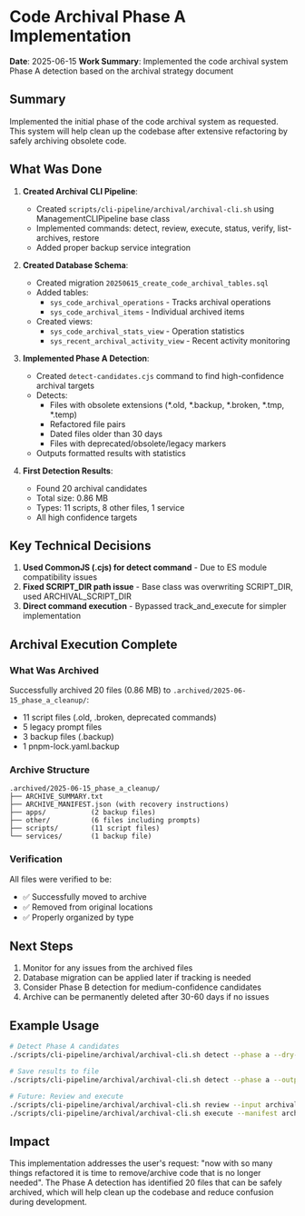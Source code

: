 # Code Archival Phase A Implementation

**Date**: 2025-06-15
**Work Summary**: Implemented the code archival system Phase A detection based on the archival strategy document

## Summary

Implemented the initial phase of the code archival system as requested. This system will help clean up the codebase after extensive refactoring by safely archiving obsolete code.

## What Was Done

1. **Created Archival CLI Pipeline**:
   - Created `scripts/cli-pipeline/archival/archival-cli.sh` using ManagementCLIPipeline base class
   - Implemented commands: detect, review, execute, status, verify, list-archives, restore
   - Added proper backup service integration

2. **Created Database Schema**:
   - Created migration `20250615_create_code_archival_tables.sql`
   - Added tables:
     - `sys_code_archival_operations` - Tracks archival operations
     - `sys_code_archival_items` - Individual archived items
   - Created views:
     - `sys_code_archival_stats_view` - Operation statistics
     - `sys_recent_archival_activity_view` - Recent activity monitoring

3. **Implemented Phase A Detection**:
   - Created `detect-candidates.cjs` command to find high-confidence archival targets
   - Detects:
     - Files with obsolete extensions (*.old, *.backup, *.broken, *.tmp, *.temp)
     - Refactored file pairs
     - Dated files older than 30 days
     - Files with deprecated/obsolete/legacy markers
   - Outputs formatted results with statistics

4. **First Detection Results**:
   - Found 20 archival candidates
   - Total size: 0.86 MB
   - Types: 11 scripts, 8 other files, 1 service
   - All high confidence targets

## Key Technical Decisions

1. **Used CommonJS (.cjs) for detect command** - Due to ES module compatibility issues
2. **Fixed SCRIPT_DIR path issue** - Base class was overwriting SCRIPT_DIR, used ARCHIVAL_SCRIPT_DIR
3. **Direct command execution** - Bypassed track_and_execute for simpler implementation

## Archival Execution Complete

### What Was Archived
Successfully archived 20 files (0.86 MB) to `.archived/2025-06-15_phase_a_cleanup/`:
- 11 script files (.old, .broken, deprecated commands)
- 5 legacy prompt files
- 3 backup files (.backup)
- 1 pnpm-lock.yaml.backup

### Archive Structure
```
.archived/2025-06-15_phase_a_cleanup/
├── ARCHIVE_SUMMARY.txt
├── ARCHIVE_MANIFEST.json (with recovery instructions)
├── apps/           (2 backup files)
├── other/          (6 files including prompts)
├── scripts/        (11 script files)
└── services/       (1 backup file)
```

### Verification
All files were verified to be:
- ✅ Successfully moved to archive
- ✅ Removed from original locations
- ✅ Properly organized by type

## Next Steps

1. Monitor for any issues from the archived files
2. Database migration can be applied later if tracking is needed
3. Consider Phase B detection for medium-confidence candidates
4. Archive can be permanently deleted after 30-60 days if no issues

## Example Usage

```bash
# Detect Phase A candidates
./scripts/cli-pipeline/archival/archival-cli.sh detect --phase a --dry-run

# Save results to file
./scripts/cli-pipeline/archival/archival-cli.sh detect --phase a --output archival-candidates.json

# Future: Review and execute
./scripts/cli-pipeline/archival/archival-cli.sh review --input archival-candidates.json
./scripts/cli-pipeline/archival/archival-cli.sh execute --manifest archival-manifest.json
```

## Impact

This implementation addresses the user's request: "now with so many things refactored it is time to remove/archive code that is no longer needed". The Phase A detection has identified 20 files that can be safely archived, which will help clean up the codebase and reduce confusion during development.